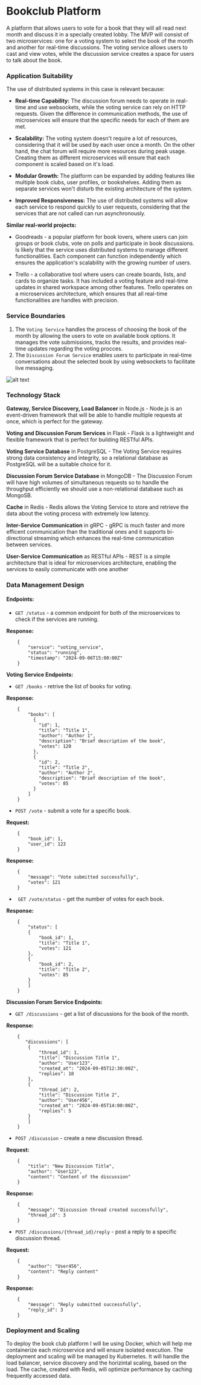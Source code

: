 # Bookclub Platform

A platform that allows users to vote for a book that they will all read next month and discuss it in a specially created lobby. The MVP will consist of two microservices: one for a voting system to select the book of the month and another for real-time discussions. The voting service allows users to cast and view votes, while the discussion service creates a space for users to talk about the book.

### Application Suitability

The use of distributed systems in this case is relevant because:

- **Real-time Capability:**
  The discussion forum needs to operate in real-time and use websockets, while the voting service can rely on HTTP requests. Given the difference in communication methods, the use of microservices will ensure that the specific needs for each of them are met.

- **Scalability:**
  The voting system doesn't require a lot of resources, considering that it will be used by each user once a month. On the other hand, the chat forum will require more resources during peak usage. Creating them as different microservices will ensure that each component is scaled based on it's load.

- **Modular Growth:**
  The platform can be expanded by adding features like multiple book clubs, user profiles, or bookshelves. Adding them as separate services won't disturb the existing architecture of the system.

- **Improved Responsiveness:**
  The use of distributed systems will allow each service to respond quickly to user requests, considering that the services that are not called can run asynchronously.

**Similar real-world projects:**

- Goodreads - a popular platform for book lovers, where users can join groups or book clubs, vote on polls and participate in book discussions. Is likely that the service uses distributed systems to manage different functionalities. Each component can function independently which ensures the application's scalability with the growing number of users.

- Trello - a collaborative tool where users can create boards, lists, and cards to organize tasks. It has included a voting feature and real-time updates in shared workspace among other features. Trello operates on a microservices architecture, which ensures that all real-time functionalities are handles with precision.

### Service Boundaries

1. The `Voting Service` handles the process of choosing the book of the month by allowing the users to vote on available book options. It manages the vote submissions, tracks the results, and provides real-time updates regarding the voting procces.
2. The `Discussion Forum Service` enables users to participate in real-time conversations about the selected book by using websockets to facilitate live messaging.

![alt text](img/architectural_diagram.png)

### Technology Stack

**Gateway, Service Discovery, Load Balancer** in Node.js - Node.js is an event-driven framework that will be able to handle multiple requests at once, which is perfect for the gateway.

**Voting and Discussion Forum Services** in Flask - Flask is a lightweight and flexible framework that is perfect for building RESTful APIs.

**Voting Service Database** in PostgreSQL - The Voting Service requires strong data consistency and integrity, so a relational database as PostgreSQL will be a suitable choice for it.

**Discussion Forum Service Database** in MongoDB - The Discussion Forum will have high volumes of simultaneous requests so to handle the throughput efficiently we should use a non-relational database such as MongoSB.

**Cache** in Redis - Redis allows the Voting Service to store and retrieve the data about the voting process with extremely low latency.

**Inter-Service Communication** in gRPC - gRPC is much faster and more efficent communication than the traditional ones and it supports bi-directional streaming which enhances the real-time communication between services.

**User-Service Communication** as RESTful APIs - REST is a simple architecture that is ideal for microservices architecture, enabling the services to easily communicate with one another


### Data Management Design
#### Endpoints:
- ```GET /status``` - a common endpoint for both of the microservices to check if the services are running.

**Response:**
```
    {
        "service": "voting_service",
        "status": "running",
        "timestamp": "2024-09-06T15:00:00Z"
    }
```

**Voting Service Endpoints:**
- ```GET /books``` - retrive the list of books for voting.

**Response:**
```
    {
        "books": [
          {
            "id": 1,
            "title": "Title 1",
            "author": "Author 1",
            "description": "Brief description of the book",
            "votes": 120
          },
          {
            "id": 2,
            "title": "Title 2",
            "author": "Author 2",
            "description": "Brief description of the book",
            "votes": 85
          }
        ]
    }
```

- ```POST /vote``` - submit a vote for a specific book.

**Request:**
```
    {
        "book_id": 1,
        "user_id": 123
    }
```
**Response:**
```
    {
        "message": "Vote submitted successfully",
        "votes": 121
    }
```

- ``` GET /vote/status``` - get the number of votes for each book.

**Response:**
```
    {
        "status": [
        {
            "book_id": 1,
            "title": "Title 1",
            "votes": 121
        },
        {
            "book_id": 2,
            "title": "Title 2",
            "votes": 85
        }
        ]
    }
```

**Discussion Forum Service Endpoints:**
- ```GET /discussions``` - get a list of discussions for the book of the month.

**Response:**
```
    {
       "discussions": [
        {
            "thread_id": 1,
            "title": "Discussion Title 1",
            "author": "User123",
            "created_at": "2024-09-05T12:30:00Z",
            "replies": 10
        },
        {
            "thread_id": 2,
            "title": "Discussion Title 2",
            "author": "User456",
            "created_at": "2024-09-05T14:00:00Z",
            "replies": 5
        }
        ]
    }
```

- ```POST /discussion``` - create a new discussion thread.

**Request:**
```
    {
        "title": "New Discussion Title",
        "author": "User123",
        "content": "Content of the discussion"
    }
```

**Response:**
```
    {
        "message": "Discussion thread created successfully",
        "thread_id": 3
    }   
```

- ```POST /discussions/{thread_id}/reply``` - post a reply to a specific discussion thread.

**Request:**
```
    {
        "author": "User456",
        "content": "Reply content"
    }
```

**Response:**
```
    {
        "message": "Reply submitted successfully",
        "reply_id": 3
    }   
``` 

### Deployment and Scaling

To deploy the book club platform I will be using Docker, which will help me containerize each microservice and will ensure isolated execution. The deployment and scaling will be managed by Kubernetes. It will handle the load balancer, service discovery and the horizintal scaling, based on the load. The cache, created with Redis, will optimize performance by caching frequently accessed data.

